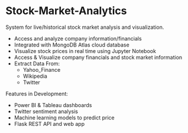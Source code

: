 # Stock-Market-Analytics
System for live/historical stock market analysis and visualization. 
- Access and analyze company information/financials
- Integrated with MongoDB Atlas cloud database
- Visualize stock prices in real time using Jupyter Notebook
- Access & Visualize company financials and stock market information
- Extract Data From:
    * Yahoo_Finance
    * Wikipedia 
    * Twitter

Features in Development:
- Power BI & Tableau dashboards
- Twitter sentiment analysis
- Machine learning models to predict price
- Flask REST API and web app
